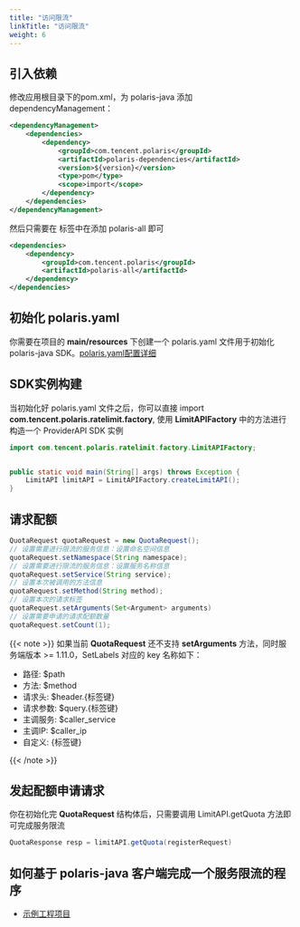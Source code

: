 ```yaml
---
title: "访问限流"
linkTitle: "访问限流"
weight: 6
---
```


## 引入依赖

修改应用根目录下的pom.xml，为 polaris-java 添加 dependencyManagement：

```xml
<dependencyManagement>
    <dependencies>
        <dependency>
            <groupId>com.tencent.polaris</groupId>
            <artifactId>polaris-dependencies</artifactId>
            <version>${version}</version>
            <type>pom</type>
            <scope>import</scope>
        </dependency>
    </dependencies>
</dependencyManagement>
```

然后只需要在 **<dependencies></dependencies>** 标签中在添加 polaris-all 即可

```xml
<dependencies>
    <dependency>
        <groupId>com.tencent.polaris</groupId>
        <artifactId>polaris-all</artifactId>
    </dependency>
</dependencies>
```


## 初始化 polaris.yaml

你需要在项目的 **main/resources** 下创建一个 polaris.yaml 文件用于初始化 polaris-java SDK。[polaris.yaml配置详细](https://github.com/polarismesh/polaris-java/blob/main/polaris-common/polaris-config-default/src/main/resources/conf/default-config.yml)


## SDK实例构建

当初始化好 polaris.yaml 文件之后，你可以直接 import **com.tencent.polaris.ratelimit.factory**, 使用 **LimitAPIFactory** 中的方法进行构造一个 ProviderAPI SDK 实例

```java
import com.tencent.polaris.ratelimit.factory.LimitAPIFactory;


public static void main(String[] args) throws Exception {
    LimitAPI limitAPI = LimitAPIFactory.createLimitAPI();
}
```

## 请求配额

```java
QuotaRequest quotaRequest = new QuotaRequest();
// 设置需要进行限流的服务信息：设置命名空间信息
quotaRequest.setNamespace(String namespace);
// 设置需要进行限流的服务信息：设置服务名称信息
quotaRequest.setService(String service);
// 设置本次被调用的方法信息
quotaRequest.setMethod(String method);
// 设置本次的请求标签
quotaRequest.setArguments(Set<Argument> arguments)
// 设置需要申请的请求配额数量
quotaRequest.setCount(1);
```

{{< note >}}
如果当前 **QuotaRequest** 还不支持 **setArguments** 方法，同时服务端版本 >= 1.11.0，SetLabels 对应的 key 名称如下：

- 路径: $path
- 方法: $method
- 请求头: $header.{标签键}
- 请求参数: $query.{标签键}
- 主调服务: $caller_service
- 主调IP: $caller_ip
- 自定义: {标签键}

{{< /note >}}

## 发起配额申请请求

你在初始化完 **QuotaRequest** 结构体后，只需要调用 LimitAPI.getQuota 方法即可完成服务限流

```java
QuotaResponse resp = limitAPI.getQuota(registerRequest)
```

## 如何基于 polaris-java 客户端完成一个服务限流的程序

- [示例工程项目](https://github.com/polarismesh/polaris-java/tree/main/polaris-examples/ratelimit-example)

